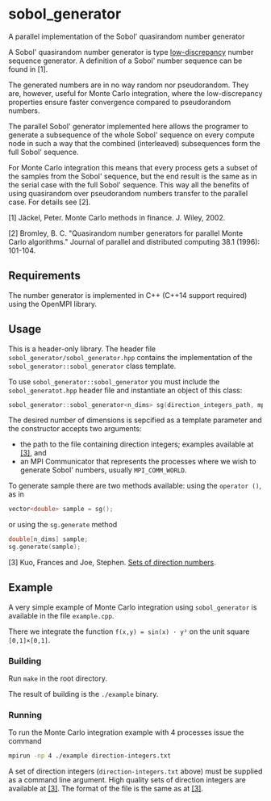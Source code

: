 # sobol_generator
A parallel implementation of the Sobol' quasirandom number generator

A Sobol' quasirandom number generator is type [low-discrepancy](https://en.wikipedia.org/wiki/Low-discrepancy_sequence) number sequence generator.
A definition of a Sobol' number sequence can be found in [1].

The generated numbers are in no way random nor pseudorandom. 
They are, however, useful for Monte Carlo integration, where the low-discrepancy properties ensure faster convergence compared to pseudorandom numbers.

The parallel Sobol' generator implemented here allows the programer to generate a subsequence of the whole Sobol' sequence
on every compute node in such a way that the combined (interleaved) subsequences form the full Sobol' sequence.

For Monte Carlo integration this means that every process gets a subset of the samples from the Sobol' sequence,
but the end result is the same as in the serial case with the full Sobol' sequence. This way all the benefits of
using quasirandom over pseudorandom numbers transfer to the parallel case. For details see [2].

[1] Jäckel, Peter. Monte Carlo methods in finance. J. Wiley, 2002.

[2] Bromley, B. C. "Quasirandom number generators for parallel Monte Carlo algorithms." Journal of parallel and distributed computing 38.1 (1996): 101-104.

## Requirements

The number generator is implemented in C++ (C++14 support required) using the OpenMPI library.

## Usage

This is a header-only library. The header file `sobol_generator/sobol_generator.hpp` contains
the implementation of the `sobol_generator::sobol_generator` class template.

To use `sobol_generator::sobol_generator` you must include the `sobol_generatot.hpp` header file and instantiate
an object of this class:

```c++
sobol_generator::sobol_generator<n_dims> sg(direction_integers_path, mpi_communicator);
```

The desired number of dimensions is sepcified as a template parameter and the constructor accepts two arguments:
  * the path to the file containing direction integers; examples available at [[3]](http://web.maths.unsw.edu.au/~fkuo/sobol/), and
  * an MPI Communicator that represents the processes where we wish to generate Sobol' numbers, usually `MPI_COMM_WORLD`.

To generate sample there are two methods available: using the `operator ()`, as in

```c++
vector<double> sample = sg();
```

or using the `sg.generate` method

```c++
double[n_dims] sample;
sg.generate(sample);
```

[3] Kuo, Frances and Joe, Stephen. [Sets of direction numbers](http://web.maths.unsw.edu.au/~fkuo/sobol/). 

## Example

A very simple example of Monte Carlo integration using `sobol_generator` is available in the file `example.cpp`.

There we integrate the function `f(x,y) = sin(x) · y²` on the unit square `[0,1]×[0,1]`.

### Building

Run `make` in the root directory.

The result of building is the `./example` binary.

### Running

To run the Monte Carlo integration example with 4 processes issue the command

```bash
mpirun -np 4 ./example direction-integers.txt
```

A set of direction integers (`direction-integers.txt` above) must be supplied as a command line argument. High quality sets of direction integers are available at [[3]](http://web.maths.unsw.edu.au/~fkuo/sobol/). The format of the file is the same as at [[3]](http://web.maths.unsw.edu.au/~fkuo/sobol/).
